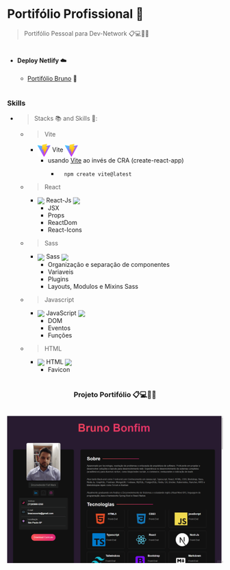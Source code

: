 # Portifólio Profissional 📌

> Portifólio Pessoal para Dev-Network 📋💻👨‍💻
#

* #### Deploy Netlify ☁️
    * [Portifólio Bruno](https://portifolio-bruno-bn.netlify.app) 📑
#
#
### Skills

* > Stacks 📚 and Skills 🧠:
    * > Vite
        * <img width='30' align='center' src='./react_sass_portifolio/public/vite.svg'/> Vite <img width='30' align='center' src='./react_sass_portifolio/public/vite.svg' />
            * usando [Vite](https://vitejs.dev/) ao invés de CRA (create-react-app)
                * ```
                    npm create vite@latest 
    * > React
        * <img width='30' align='center' src="https://cdn.jsdelivr.net/gh/devicons/devicon/icons/react/react-original-wordmark.svg" /> React-Js <img width='30' align='center' src="https://cdn.jsdelivr.net/gh/devicons/devicon/icons/react/react-original-wordmark.svg" />
            * JSX
            * Props
            * ReactDom
            * React-Icons
    * > Sass
        * <img width='30' align='center' src="https://cdn.jsdelivr.net/gh/devicons/devicon/icons/sass/sass-original.svg" /> Sass <img width='30' align='center' src="https://cdn.jsdelivr.net/gh/devicons/devicon/icons/sass/sass-original.svg" />
            * Organização e separação de componentes
            * Variaveis
            * Plugins
            * Layouts, Modulos e Mixins Sass
    * > Javascript
        * <img width='30' align='center' src="https://cdn.jsdelivr.net/gh/devicons/devicon/icons/javascript/javascript-original.svg" /> JavaScript <img width='30' align='center' src="https://cdn.jsdelivr.net/gh/devicons/devicon/icons/javascript/javascript-original.svg" />
            * DOM
            * Eventos
            * Funções
    * > HTML
        * <img width='30' align='center' src="https://cdn.jsdelivr.net/gh/devicons/devicon/icons/html5/html5-original.svg" /> HTML <img width='30' align='center' src="https://cdn.jsdelivr.net/gh/devicons/devicon/icons/html5/html5-original.svg" />
            * Favicon
#

<div align="center">
<h3>Projeto Portifólio 📋💻👨‍💻</h3>
<br/>
<img src="./react_sass_portifolio/src/assets/image/projects/portifoliodonnavarro.gif" />
</div>



